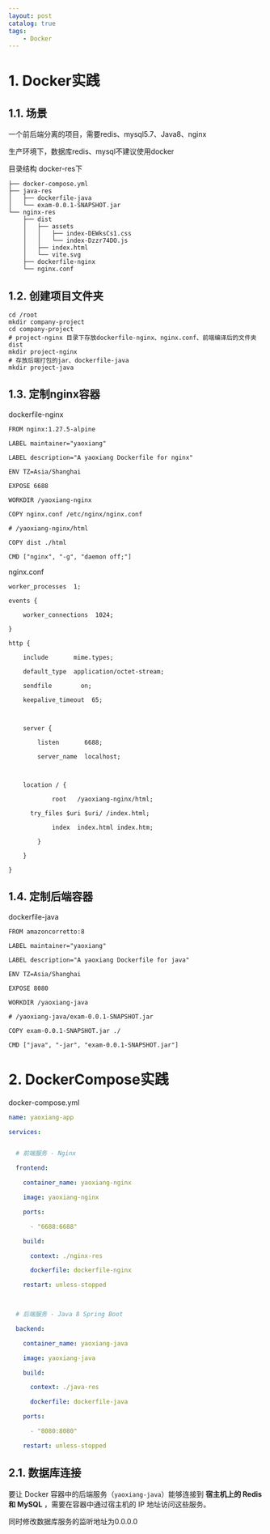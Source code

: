 ```yaml
---
layout: post   	
catalog: true 	
tags:
    - Docker
---
```


# 1. Docker实践

## 1.1. 场景

一个前后端分离的项目，需要redis、mysql5.7、Java8、nginx

生产环境下，数据库redis、mysql不建议使用docker

目录结构 docker-res下

```
├── docker-compose.yml
├── java-res
│   ├── dockerfile-java
│   └── exam-0.0.1-SNAPSHOT.jar
└── nginx-res
    ├── dist
    │   ├── assets
    │   │   ├── index-DEWksCs1.css
    │   │   └── index-Dzzr74DO.js
    │   ├── index.html
    │   └── vite.svg
    ├── dockerfile-nginx
    └── nginx.conf

```
## 1.2. 创建项目文件夹

```
cd /root
mkdir company-project
cd company-project
# project-nginx 目录下存放dockerfile-nginx、nginx.conf、前端编译后的文件夹dist
mkdir project-nginx
# 存放后端打包的jar、dockerfile-java
mkdir project-java
```

## 1.3. 定制nginx容器

dockerfile-nginx

```
FROM nginx:1.27.5-alpine

LABEL maintainer="yaoxiang"

LABEL description="A yaoxiang Dockerfile for nginx"

ENV TZ=Asia/Shanghai

EXPOSE 6688

WORKDIR /yaoxiang-nginx

COPY nginx.conf /etc/nginx/nginx.conf

# /yaoxiang-nginx/html

COPY dist ./html

CMD ["nginx", "-g", "daemon off;"]
```

nginx.conf

```
worker_processes  1;

events {

    worker_connections  1024;

}

http {

    include       mime.types;

    default_type  application/octet-stream;

    sendfile        on;

    keepalive_timeout  65;

  

    server {

        listen       6688;

        server_name  localhost;

  

    location / {

            root   /yaoxiang-nginx/html;

      try_files $uri $uri/ /index.html;

            index  index.html index.htm;

        }

    }

}
```

## 1.4. 定制后端容器

dockerfile-java

```
FROM amazoncorretto:8

LABEL maintainer="yaoxiang"

LABEL description="A yaoxiang Dockerfile for java"

ENV TZ=Asia/Shanghai

EXPOSE 8080

WORKDIR /yaoxiang-java

# /yaoxiang-java/exam-0.0.1-SNAPSHOT.jar

COPY exam-0.0.1-SNAPSHOT.jar ./

CMD ["java", "-jar", "exam-0.0.1-SNAPSHOT.jar"]
```

# 2. DockerCompose实践

docker-compose.yml

```yml
name: yaoxiang-app

services:


  # 前端服务 - Nginx

  frontend:

    container_name: yaoxiang-nginx

    image: yaoxiang-nginx

    ports:

      - "6688:6688"

    build:

      context: ./nginx-res

      dockerfile: dockerfile-nginx

    restart: unless-stopped

  

  # 后端服务 - Java 8 Spring Boot

  backend:

    container_name: yaoxiang-java

    image: yaoxiang-java

    build:

      context: ./java-res

      dockerfile: dockerfile-java

    ports:

      - "8080:8080"

    restart: unless-stopped
```

## 2.1. 数据库连接

要让 Docker 容器中的后端服务（`yaoxiang-java`）能够连接到 **宿主机上的 Redis 和 MySQL** ，需要在容器中通过宿主机的 IP 地址访问这些服务。

同时修改数据库服务的监听地址为0.0.0.0